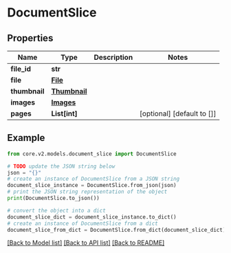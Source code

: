 # DocumentSlice


## Properties

Name | Type | Description | Notes
------------ | ------------- | ------------- | -------------
**file_id** | **str** |  | 
**file** | [**File**](File.md) |  | 
**thumbnail** | [**Thumbnail**](Thumbnail.md) |  | 
**images** | [**Images**](Images.md) |  | 
**pages** | **List[int]** |  | [optional] [default to []]

## Example

```python
from core.v2.models.document_slice import DocumentSlice

# TODO update the JSON string below
json = "{}"
# create an instance of DocumentSlice from a JSON string
document_slice_instance = DocumentSlice.from_json(json)
# print the JSON string representation of the object
print(DocumentSlice.to_json())

# convert the object into a dict
document_slice_dict = document_slice_instance.to_dict()
# create an instance of DocumentSlice from a dict
document_slice_from_dict = DocumentSlice.from_dict(document_slice_dict)
```
[[Back to Model list]](../README.md#documentation-for-models) [[Back to API list]](../README.md#documentation-for-api-endpoints) [[Back to README]](../README.md)


